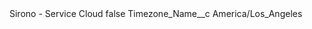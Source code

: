 <?xml version="1.0" encoding="UTF-8"?>
<CustomMetadata xmlns="http://soap.sforce.com/2006/04/metadata" xmlns:xsi="http://www.w3.org/2001/XMLSchema-instance" xmlns:xsd="http://www.w3.org/2001/XMLSchema">
    <label>Sirono - Service Cloud</label>
    <protected>false</protected>
    <values>
        <field>Timezone_Name__c</field>
        <value xsi:type="xsd:string">America/Los_Angeles</value>
    </values>
</CustomMetadata>
